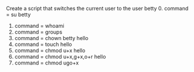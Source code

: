 Create a script that switches the current user to the user betty
0. command  = su betty
1. command = whoami
2. command = groups
3. command = chown betty hello
4. command = touch hello
5. command = chmod u+x hello
6. command = chmod u+x,g+x,o+r hello
7. command = chmod ugo+x
